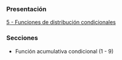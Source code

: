 ### Presentación

[5 - Funciones de distribución condicionales](https://www.overleaf.com/read/shfztrcvfysx#c6be0c)

### Secciones
- Función acumulativa condicional (1 - 9)
